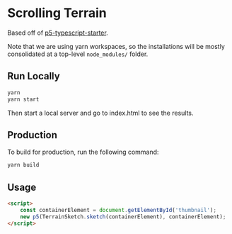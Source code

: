 # Scrolling Terrain

Based off of [p5-typescript-starter](https://github.com/Gaweph/p5-typescript-starter).

Note that we are using yarn workspaces, so the installations will be mostly consolidated at a top-level `node_modules/` folder.

## Run Locally

```bash
yarn
yarn start
```

Then start a local server and go to index.html to see the results.

## Production

To build for production, run the following command:

```bash
yarn build
```

## Usage

```html
<script>
    const containerElement = document.getElementById('thumbnail');
    new p5(TerrainSketch.sketch(containerElement), containerElement);
</script>
```